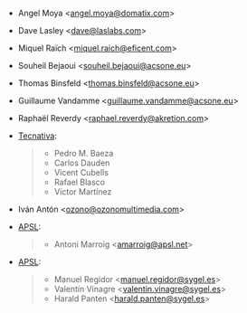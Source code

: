 - Angel Moya \<<angel.moya@domatix.com>\>

- Dave Lasley \<<dave@laslabs.com>\>

- Miquel Raïch \<<miquel.raich@eficent.com>\>

- Souheil Bejaoui \<<souheil.bejaoui@acsone.eu>\>

- Thomas Binsfeld \<<thomas.binsfeld@acsone.eu>\>

- Guillaume Vandamme \<<guillaume.vandamme@acsone.eu>\>

- Raphaël Reverdy \<<raphael.reverdy@akretion.com>\>

- [Tecnativa](https://www.tecnativa.com):

  > - Pedro M. Baeza
  > - Carlos Dauden
  > - Vicent Cubells
  > - Rafael Blasco
  > - Víctor Martínez

- Iván Antón \<<ozono@ozonomultimedia.com>\>

- [APSL](https://www.apsl.tech):

  > - Antoni Marroig \<<amarroig@apsl.net>\>

- [APSL](https://www.sygel.es):

  > - Manuel Regidor \<<manuel.regidor@sygel.es>\>
  > - Valentín Vinagre \<<valentin.vinagre@sygel.es>\>
  > - Harald Panten \<<harald.panten@sygel.es>\>
